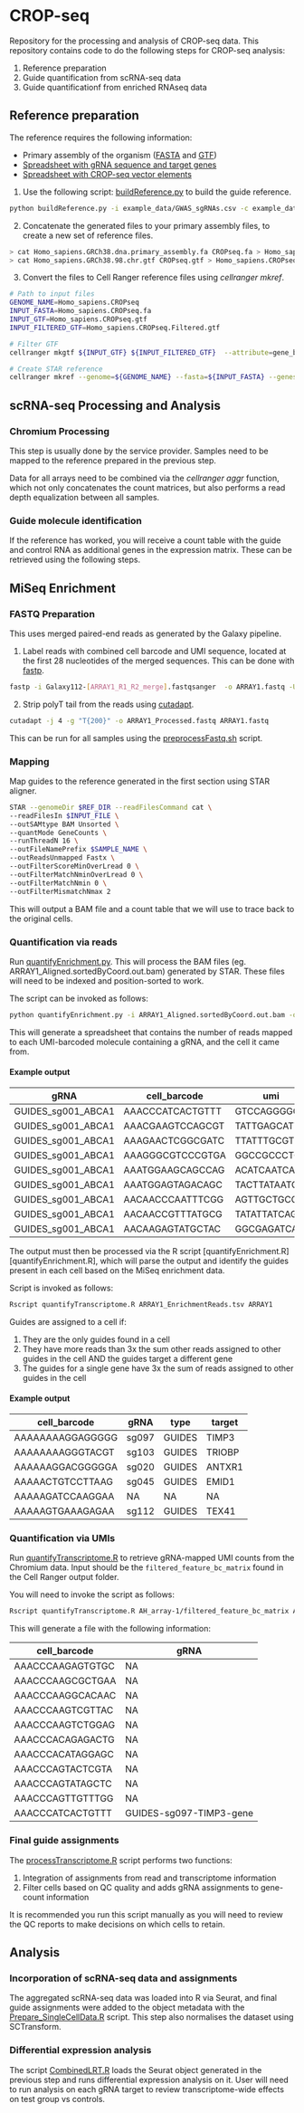 # CROP-seq
Repository for the processing and analysis of CROP-seq data. This repository contains code to do the following steps for CROP-seq analysis:

1. Reference preparation
2. Guide quantification from scRNA-seq data
3. Guide quantificationf from enriched RNAseq data

## Reference preparation
The reference requires the following information:

- Primary assembly of the organism ([FASTA](ftp://ftp.ensembl.org/pub/release-98/fasta/homo_sapiens/dna/Homo_sapiens.GRCh38.dna.primary_assembly.fa.gz) and [GTF](ftp://ftp.ensembl.org/pub/release-98/gtf/homo_sapiens/Homo_sapiens.GRCh38.98.chr.gtf.gz))
- [Spreadsheet with gRNA sequence and target genes](example_data/GWAS_sgRNAs.csv)
- [Spreadsheet with CROP-seq vector elements](‎⁨example_data/CROP-seq.csv⁩)

1. Use the following script: [buildReference.py](py/buildReference.py) to build the guide reference.

```bash
python buildReference.py -i example_data/GWAS_sgRNAs.csv -c example_data/CROP\-seq.csv -o Test
```

2. Concatenate the generated files to your primary assembly files, to create a new set of reference files.

```bash
> cat Homo_sapiens.GRCh38.dna.primary_assembly.fa CROPseq.fa > Homo_sapiens.CROPseq.fa
> cat Homo_sapiens.GRCh38.98.chr.gtf CROPseq.gtf > Homo_sapiens.CROPseq.gtf
```

3. Convert the files to Cell Ranger reference files using *cellranger mkref*.

```bash
# Path to input files
GENOME_NAME=Homo_sapiens.CROPseq
INPUT_FASTA=Homo_sapiens.CROPseq.fa
INPUT_GTF=Homo_sapiens.CROPseq.gtf
INPUT_FILTERED_GTF=Homo_sapiens.CROPseq.Filtered.gtf

# Filter GTF
cellranger mkgtf ${INPUT_GTF} ${INPUT_FILTERED_GTF}  --attribute=gene_biotype:protein_coding --attribute=gene_biotype:lincRNA --attribute=gene_biotype:antisense || exit 1

# Create STAR reference
cellranger mkref --genome=${GENOME_NAME} --fasta=${INPUT_FASTA} --genes=${INPUT_FILTERED_GTF} || exit 1
```

## scRNA-seq Processing and Analysis
###  Chromium Processing
This step is usually done by the service provider. Samples need to be mapped to the reference prepared in the previous step.

Data for all arrays need to be combined via the *cellranger aggr* function, which not only concatenates the count matrices, but also performs a read depth equalization between all samples.

### Guide molecule identification
If the reference has worked, you will receive a count table with the guide and control RNA as additional genes in the expression matrix. These can be retrieved using the following steps.

## MiSeq Enrichment
### FASTQ Preparation
This uses merged paired-end reads as generated by the Galaxy pipeline.

1. Label reads with combined cell barcode and UMI sequence, located at the first 28 nucleotides of the merged sequences. This can be done with [fastp](https://github.com/OpenGene/fastp). 

```bash
fastp -i Galaxy112-[ARRAY1_R1_R2_merge].fastqsanger  -o ARRAY1.fastq -U --umi_loc read1 --umi_len 28  -w 4
```

2. Strip polyT tail from the reads using [cutadapt](https://cutadapt.readthedocs.io/en/stable/index.html).

```bash
cutadapt -j 4 -g "T{200}" -o ARRAY1_Processed.fastq ARRAY1.fastq 
```

This can be run for all samples using the [preprocessFastq.sh](shell/preprocessFastq.sh) script.

### Mapping
Map guides to the reference generated in the first section using STAR aligner.

```bash
STAR --genomeDir $REF_DIR --readFilesCommand cat \
--readFilesIn $INPUT_FILE \
--outSAMtype BAM Unsorted \
--quantMode GeneCounts \
--runThreadN 16 \
--outFileNamePrefix $SAMPLE_NAME \
--outReadsUnmapped Fastx \
--outFilterScoreMinOverLread 0 \
--outFilterMatchNminOverLread 0 \
--outFilterMatchNmin 0 \
--outFilterMismatchNmax 2
```

This will output a BAM file and a count table that we will use to trace back to the original cells.

### Quantification via reads
Run [quantifyEnrichment.py](py/quantifyEnrichment.py). This will process the BAM files (eg. ARRAY1_Aligned.sortedByCoord.out.bam) generated by STAR. These files will need to be indexed and position-sorted to work.

The script can be invoked as follows:

```bash
python quantifyEnrichment.py -i ARRAY1_Aligned.sortedByCoord.out.bam -o ARRAY1_EnrichmentReads.tsv
```

This will generate a spreadsheet that contains the number of reads mapped to each UMI-barcoded molecule containing a gRNA, and the cell it came from.

#### Example output
| gRNA               | cell_barcode     | umi         | reads |
|--------------------|------------------|-------------|-------|
| GUIDES_sg001_ABCA1 | AAACCCATCACTGTTT | GTCCAGGGGGT | 1     |
| GUIDES_sg001_ABCA1 | AAACGAAGTCCAGCGT | TATTGAGCATT | 1     |
| GUIDES_sg001_ABCA1 | AAAGAACTCGGCGATC | TTATTTGCGTC | 1     |
| GUIDES_sg001_ABCA1 | AAAGGGCGTCCCGTGA | GGCCGCCCTGC | 2     |
| GUIDES_sg001_ABCA1 | AAATGGAAGCAGCCAG | ACATCAATCAG | 1     |
| GUIDES_sg001_ABCA1 | AAATGGAGTAGACAGC | TACTTATAATG | 1     |
| GUIDES_sg001_ABCA1 | AACAACCCAATTTCGG | AGTTGCTGCGG | 1     |
| GUIDES_sg001_ABCA1 | AACAACCGTTTATGCG | TATATTATCAG | 3     |
| GUIDES_sg001_ABCA1 | AACAAGAGTATGCTAC | GGCGAGATCAT | 1     |

The output must then be processed via the R script [quantifyEnrichment.R][quantifyEnrichment.R], which will parse the output and identify the guides present in each cell based on the MiSeq enrichment data.

Script is invoked as follows:

```bash
Rscript quantifyTranscriptome.R ARRAY1_EnrichmentReads.tsv ARRAY1
```

Guides are assigned to a cell if:
1. They are the only guides found in a cell
2. They have more reads than 3x the sum other reads assigned to other guides in the cell AND the guides target a different gene
3. The guides for a single gene have 3x the sum of reads assigned to other guides in the cell

#### Example output
| cell_barcode     | gRNA  | type   | target |
|------------------|-------|--------|--------|
| AAAAAAAAGGAGGGGG | sg097 | GUIDES | TIMP3  |
| AAAAAAAAGGGTACGT | sg103 | GUIDES | TRIOBP |
| AAAAAAGGACGGGGGA | sg020 | GUIDES | ANTXR1 |
| AAAAACTGTCCTTAAG | sg045 | GUIDES | EMID1  |
| AAAAAGATCCAAGGAA | NA    | NA     | NA     |
| AAAAAGTGAAAGAGAA | sg112 | GUIDES | TEX41  |

### Quantification via UMIs
Run [quantifyTranscriptome.R](R/quantifyTranscriptome.R) to retrieve gRNA-mapped UMI counts from the Chromium data. Input should be the `filtered_feature_bc_matrix` found in the Cell Ranger output folder.

You will need to invoke the script as follows:

```bash
Rscript quantifyTranscriptome.R AH_array-1/filtered_feature_bc_matrix ARRAY1
```

This will generate a file with the following information:

| cell_barcode     | gRNA                    |
|------------------|-------------------------|
| AAACCCAAGAGTGTGC | NA                      |
| AAACCCAAGCGCTGAA | NA                      |
| AAACCCAAGGCACAAC | NA                      |
| AAACCCAAGTCGTTAC | NA                      |
| AAACCCAAGTCTGGAG | NA                      |
| AAACCCACAGAGACTG | NA                      |
| AAACCCACATAGGAGC | NA                      |
| AAACCCAGTACTCGTA | NA                      |
| AAACCCAGTATAGCTC | NA                      |
| AAACCCAGTTGTTTGG | NA                      |
| AAACCCATCACTGTTT | GUIDES-sg097-TIMP3-gene |

### Final guide assignments
The [processTranscriptome.R](R/processTranscriptome.R) script performs two functions:

1. Integration of assignments from read and transcriptome information
2. Filter cells based on QC quality and adds gRNA assignments to gene-count information

It is recommended you run this script manually as you will need to review the QC reports to make decisions on which cells to retain.

## Analysis
### Incorporation of scRNA-seq data and assignments
The aggregated scRNA-seq data was loaded into R via Seurat, and final guide assignments were added to the object metadata with the  [Prepare_SingleCellData.R](R/Prepare_SingleCellData.R) script. This step also normalises the dataset using SCTransform.

### Differential expression analysis
The script [CombinedLRT.R](R/CombinedLRT.R) loads the Seurat object generated in the previous step and runs differential expression analysis on it. User will need to run analysis on each gRNA target to review transcriptome-wide effects on test group vs controls.







